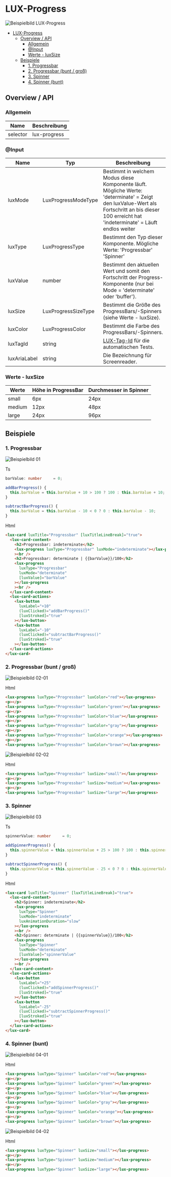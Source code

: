 # LUX-Progress

![Beispielbild LUX-Progress](https://raw.githubusercontent.com/wiki/IHK-GfI/lux-components-workspace/Versions/v19/lux‐progress-v19-img.png)

- [LUX-Progress](#lux-progress)
  - [Overview / API](#overview--api)
    - [Allgemein](#allgemein)
    - [@Input](#input)
    - [Werte - luxSize](#werte---luxsize)
  - [Beispiele](#beispiele)
    - [1. Progressbar](#1-progressbar)
    - [2. Progressbar (bunt / groß)](#2-progressbar-bunt--groß)
    - [3. Spinner](#3-spinner)
    - [4. Spinner (bunt)](#4-spinner-bunt)

## Overview / API

### Allgemein

| Name     | Beschreibung    |
| -------- | --------------- |
| selector | lux-progress    |

### @Input

| Name         | Typ                 | Beschreibung                                                                                                                                                                                   |
| ------------ | ------------------- | ---------------------------------------------------------------------------------------------------------------------------------------------------------------------------------------------- |
| luxMode      | LuxProgressModeType | Bestimmt in welchem Modus diese Komponente läuft. Mögliche Werte: 'determinate' = Zeigt den luxValue-Wert als Fortschritt an bis dieser 100 erreicht hat 'indeterminate' = Läuft endlos weiter |
| luxType      | LuxProgressType     | Bestimmt den Typ dieser Komponente. Mögliche Werte: 'Progressbar' 'Spinner'                                                                                                                    |
| luxValue     | number              | Bestimmt den aktuellen Wert und somit den Fortschritt der Progress-Komponente (nur bei Mode = 'determinate' oder 'buffer').                                                                    |
| luxSize      | LuxProgressSizeType | Bestimmt die Größe des ProgressBars/-Spinners (siehe Werte - luxSize).                                                                                                                         |
| luxColor     | LuxProgressColor    | Bestimmt die Farbe des ProgressBars/-Spinners.                                                                                                                                                 |
| luxTagId     | string              | [LUX-Tag-Id](luxTagId-v19#direkte-konfiguration) für die automatischen Tests.                                                                                                                  |
| luxAriaLabel | string              | Die Bezeichnung für Screenreader.                                                                                                                                                              |

### Werte - luxSize

| Werte  | Höhe in ProgressBar | Durchmesser in Spinner |
| ------ | ------------------- | ---------------------- |
| small  | 6px                 | 24px                   |
| medium | 12px                | 48px                   |
| large  | 24px                | 96px                   |

## Beispiele

### 1. Progressbar

![Beispielbild 01](https://raw.githubusercontent.com/wiki/IHK-GfI/lux-components-workspace/Versions/v19/lux‐progress-v19-img-01.png)

Ts

```typescript
barValue: number     = 0;

addBarProgress() {
  this.barValue = this.barValue + 10 > 100 ? 100 : this.barValue + 10;
}

subtractBarProgress() {
  this.barValue = this.barValue - 10 < 0 ? 0 : this.barValue - 10;
}
```

Html

```html
<lux-card luxTitle="Progressbar" [luxTitleLineBreak]="true">
  <lux-card-content>
    <h2>Progressbar: indeterminate</h2>
    <lux-progress luxType="Progressbar" luxMode="indeterminate"></lux-progress
    ><br />
    <h2>Progressbar: determinate | {{barValue}}/100</h2>
    <lux-progress
      luxType="Progressbar"
      luxMode="determinate"
      [luxValue]="barValue"
    ></lux-progress
    ><br />
  </lux-card-content>
  <lux-card-actions>
    <lux-button
      luxLabel="+10"
      (luxClicked)="addBarProgress()"
      [luxStroked]="true"
    ></lux-button>
    <lux-button
      luxLabel="-10"
      (luxClicked)="subtractBarProgress()"
      [luxStroked]="true"
    ></lux-button>
  </lux-card-actions>
</lux-card>
```

### 2. Progressbar (bunt / groß)

![Beispielbild 02-01](https://raw.githubusercontent.com/wiki/IHK-GfI/lux-components-workspace/Versions/v19/lux‐progress-v19-img-02-01.png)

Html

```html
<lux-progress luxType="Progressbar" luxColor="red"></lux-progress>
<p></p>
<lux-progress luxType="Progressbar" luxColor="green"></lux-progress>
<p></p>
<lux-progress luxType="Progressbar" luxColor="blue"></lux-progress>
<p></p>
<lux-progress luxType="Progressbar" luxColor="gray"></lux-progress>
<p></p>
<lux-progress luxType="Progressbar" luxColor="orange"></lux-progress>
<p></p>
<lux-progress luxType="Progressbar" luxColor="brown"></lux-progress>
```

![Beispielbild 02-02](https://raw.githubusercontent.com/wiki/IHK-GfI/lux-components-workspace/Versions/v19/lux‐progress-v19-img-02-02.png)

Html

```html
<lux-progress luxType="Progressbar" luxSize="small"></lux-progress>
<p></p>
<lux-progress luxType="Progressbar" luxSize="medium"></lux-progress>
<p></p>
<lux-progress luxType="Progressbar" luxSize="large"></lux-progress>
```

### 3. Spinner

![Beispielbild 03](https://raw.githubusercontent.com/wiki/IHK-GfI/lux-components-workspace/Versions/v19/lux‐progress-v19-img-03.png)

Ts

```typescript
spinnerValue: number     = 0;

addSpinnerProgress() {
  this.spinnerValue = this.spinnerValue + 25 > 100 ? 100 : this.spinnerValue + 25;
}

subtractSpinnerProgress() {
  this.spinnerValue = this.spinnerValue - 25 < 0 ? 0 : this.spinnerValue - 25;
}
```

Html

```html
<lux-card luxTitle="Spinner" [luxTitleLineBreak]="true">
  <lux-card-content>
    <h2>Spinner: indeterminate</h2>
    <lux-progress
      luxType="Spinner"
      luxMode="indeterminate"
      luxAnimationDuration="slow"
    ></lux-progress
    ><br />
    <h2>Spinner: determinate | {{spinnerValue}}/100</h2>
    <lux-progress
      luxType="Spinner"
      luxMode="determinate"
      [luxValue]="spinnerValue"
    ></lux-progress
    ><br />
  </lux-card-content>
  <lux-card-actions>
    <lux-button
      luxLabel="+25"
      (luxClicked)="addSpinnerProgress()"
      [luxStroked]="true"
    ></lux-button>
    <lux-button
      luxLabel="-25"
      (luxClicked)="subtractSpinnerProgress()"
      [luxStroked]="true"
    ></lux-button>
  </lux-card-actions>
</lux-card>
```

### 4. Spinner (bunt)

![Beispielbild 04-01](https://raw.githubusercontent.com/wiki/IHK-GfI/lux-components-workspace/Versions/v19/lux‐progress-v19-img-04-01.png)

Html

```html
<lux-progress luxType="Spinner" luxColor="red"></lux-progress>
<p></p>
<lux-progress luxType="Spinner" luxColor="green"></lux-progress>
<p></p>
<lux-progress luxType="Spinner" luxColor="blue"></lux-progress>
<p></p>
<lux-progress luxType="Spinner" luxColor="gray"></lux-progress>
<p></p>
<lux-progress luxType="Spinner" luxColor="orange"></lux-progress>
<p></p>
<lux-progress luxType="Spinner" luxColor="brown"></lux-progress>
```

![Beispielbild 04-02](https://raw.githubusercontent.com/wiki/IHK-GfI/lux-components-workspace/Versions/v19/lux‐progress-v19-img-04-02.png)

Html

```html
<lux-progress luxType="Spinner" luxSize="small"></lux-progress>
<p></p>
<lux-progress luxType="Spinner" luxSize="medium"></lux-progress>
<p></p>
<lux-progress luxType="Spinner" luxSize="large"></lux-progress>
```
